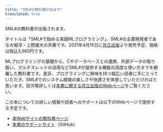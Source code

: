 ```yaml
---
title: "SML#の教科書が出ます"
translated: true
---
```


SML#の教科書が出版されます。

タイトルは「SML#で始める実践MLプログラミング」、SML#の主要開発者である大堀淳・上野雄大の共著です。2021年4月15日に[共立出版](https://www.kyoritsu-pub.co.jp/)より発売予定、価格は税込3,960円です。

MLプログラミングの基礎から、Cやデータベースとの連携、外部データの取り扱い、マルチスレッドの活用などSML#が提供する機能の高度な使い方までを網羅した教科書です。是非、プログラミングに興味を持つ幅広い読者に手にとっていただき、SML#でのシステム開発の楽しさや快適さを体感していただければと思います。目次等詳しくは[本書に関する共立出版のWebページ](https://www.kyoritsu-pub.co.jp/bookdetail/9784320124714)をご覧ください。

この本についての詳しい情報や読者へのサポートは以下のWebページで提供する予定です。
* [本Webサイトの教科書ページ](/ja/textbooks/)
* [本書のサポートサイト](https://github.com/smlsharp/mlpractice-book)（GitHub）
